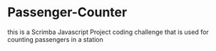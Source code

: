 # Passenger-Counter
this is a Scrimba Javascript Project coding challenge that is used for counting passengers in a station
